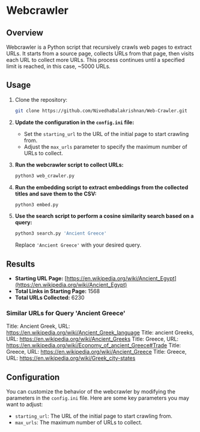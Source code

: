 # Webcrawler

## Overview
Webcrawler is a Python script that recursively crawls web pages to extract URLs. It starts from a source page, collects URLs from that page, then visits each URL to collect more URLs. This process continues until a specified limit is reached, in this case, ~5000 URLs.

## Usage
1. Clone the repository:
   ```sh
   git clone https://github.com/NivedhaBalakrishnan/Web-Crawler.git
   ```

2. **Update the configuration in the `config.ini` file:**

    - Set the `starting_url` to the URL of the initial page to start crawling from.
    - Adjust the `max_urls` parameter to specify the maximum number of URLs to collect.

3. **Run the webcrawler script to collect URLs:**

    ```sh
    python3 web_crawler.py
    ```

4. **Run the embedding script to extract embeddings from the collected titles and save them to the CSV:**

    ```sh
    python3 embed.py
    ```

5. **Use the search script to perform a cosine similarity search based on a query:**

    ```sh
    python3 search.py 'Ancient Greece'
    ```
    Replace `'Ancient Greece'` with your desired query.

## Results
- **Starting URL Page:** [https://en.wikipedia.org/wiki/Ancient_Egypt](https://en.wikipedia.org/wiki/Ancient_Egypt)
- **Total Links in Starting Page:** 1568
- **Total URLs Collected:** 6230

### Similar URLs for Query 'Ancient Greece'
Title: Ancient Greek, URL: https://en.wikipedia.org/wiki/Ancient_Greek_language
Title: ancient Greeks, URL: https://en.wikipedia.org/wiki/Ancient_Greeks
Title: Greece, URL: https://en.wikipedia.org/wiki/Economy_of_ancient_Greece#Trade
Title: Greece, URL: https://en.wikipedia.org/wiki/Ancient_Greece
Title: Greece, URL: https://en.wikipedia.org/wiki/Greek_city-states


## Configuration

You can customize the behavior of the webcrawler by modifying the parameters in the `config.ini` file. Here are some key parameters you may want to adjust:

- `starting_url`: The URL of the initial page to start crawling from.
- `max_urls`: The maximum number of URLs to collect.



